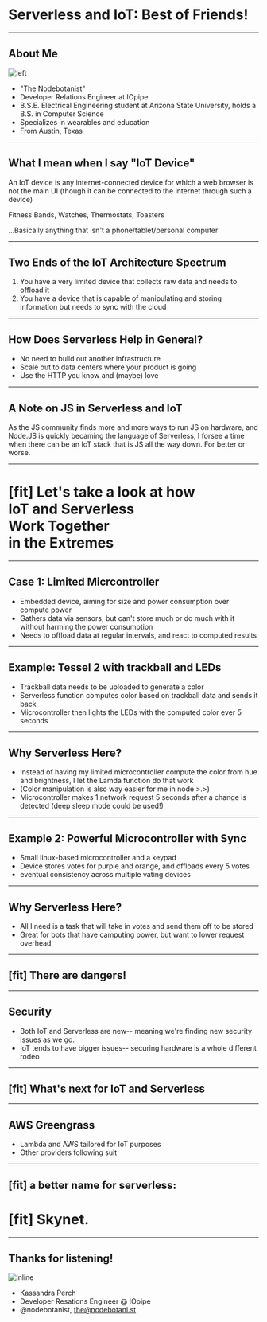 # Serverless and IoT: Best of Friends!

---

## About Me

![left](~/Dropbox/Profile.jpeg)

* "The Nodebotanist"
* Developer Relations Engineer at IOpipe
* B.S.E. Electrical Engineering student at Arizona State University, holds a B.S. in Computer Science
* Specializes in wearables and education
* From Austin, Texas

---

## What I mean when I say "IoT Device"

An IoT device is any internet-connected device for which a web browser is not the main UI (though it can be connected to the internet through such a device)

Fitness Bands, Watches, Thermostats, Toasters

...Basically anything that isn't a phone/tablet/personal computer

---

## Two Ends of the IoT Architecture Spectrum

1) You have a very limited device that collects raw data and needs to offload it
2) You have a device that is capable of manipulating and storing information but needs to sync with the cloud

---

## How Does Serverless Help in General?

* No need to build out another infrastructure
* Scale out to data centers where your product is going
* Use the HTTP you know and (maybe) love

---

## A Note on JS in Serverless and IoT

As the JS community finds more and more ways to run JS on hardware, and Node.JS is quickly becaming the language of Serverless, I forsee a time when there can be an IoT stack that is JS all the way down. For better or worse.

---

# [fit] Let's take a look at how<br/>IoT and Serverless<br/>Work Together<br/>in the Extremes

---

## Case 1: Limited Micrcontroller

* Embedded device, aiming for size and power consumption over compute power
* Gathers data via sensors, but can't store much or do much with it without harming the power consumption
* Needs to offload data at regular intervals, and react to computed results

---

## Example: Tessel 2 with trackball and LEDs

* Trackball data needs to be uploaded to generate a color
* Serverless function computes color based on trackball data and sends it back
* Microcontroller then lights the LEDs with the computed color ever 5 seconds

---

## Why Serverless Here?

* Instead of having my limited microcontroller compute the color from hue and brightness, I let the Lamda function do that work
* (Color manipulation is also way easier for me in node >.>)
* Microcontroller makes 1 network request 5 seconds after a change is detected (deep sleep mode could be used!)

---

## Example 2: Powerful Microcontroller with Sync

* Small linux-based microcontroller and a keypad
* Device stores votes for purple and orange, and offloads every 5 votes
* eventual consistency across multiple vating devices

---

## Why Serverless Here?

* All I need is a task that will take in votes and send them off to be stored
* Great for bots that have camputing power, but want to lower request overhead

---

## [fit] There are dangers!

---

## Security

* Both IoT and Serverless are new-- meaning we're finding new security issues as we go.
* IoT tends to have bigger issues-- securing hardware is a whole different rodeo

---

## [fit] What's next for IoT and Serverless

---

## AWS Greengrass

* Lambda and AWS tailored for IoT purposes
* Other providers following suit

---

## [fit] a better name for serverless:

# [fit] Skynet.

---

## Thanks for listening!

![inline](~/Dropbox/GIFS/carl-sagan-youre-awesome.gif)

* Kassandra Perch
* Developer Resations Engineer @ IOpipe
* @nodebotanist, the@nodebotani.st